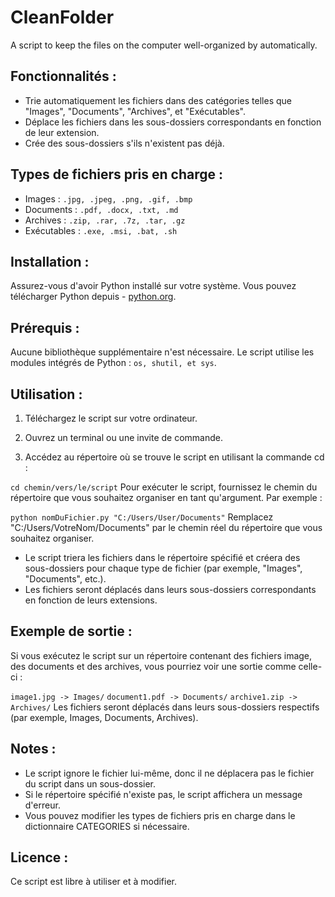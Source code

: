 # CleanFolder
A script to keep the files on the computer well-organized by automatically.

## Fonctionnalités :
- Trie automatiquement les fichiers dans des catégories telles que "Images", "Documents", "Archives", et "Exécutables".
- Déplace les fichiers dans les sous-dossiers correspondants en fonction de leur extension.
- Crée des sous-dossiers s'ils n'existent pas déjà.

## Types de fichiers pris en charge :
- Images : ```.jpg, .jpeg, .png, .gif, .bmp```
- Documents : ```.pdf, .docx, .txt, .md```
- Archives : ```.zip, .rar, .7z, .tar, .gz```
- Exécutables : ```.exe, .msi, .bat, .sh```

## Installation :
Assurez-vous d'avoir Python installé sur votre système. Vous pouvez télécharger Python depuis  - [python.org](https://www.python.org/downloads/).

## Prérequis :
Aucune bibliothèque supplémentaire n'est nécessaire. Le script utilise les modules intégrés de Python : ```os, shutil, et sys```.

## Utilisation :
1. Téléchargez le script sur votre ordinateur.

2. Ouvrez un terminal ou une invite de commande.

3. Accédez au répertoire où se trouve le script en utilisant la commande cd :

```cd chemin/vers/le/script```
Pour exécuter le script, fournissez le chemin du répertoire que vous souhaitez organiser en tant qu'argument. Par exemple :

```python nomDuFichier.py "C:/Users/User/Documents"```
Remplacez "C:/Users/VotreNom/Documents" par le chemin réel du répertoire que vous souhaitez organiser.

- Le script triera les fichiers dans le répertoire spécifié et créera des sous-dossiers pour chaque type de fichier (par exemple, "Images", "Documents", etc.).
- Les fichiers seront déplacés dans leurs sous-dossiers correspondants en fonction de leurs extensions.

## Exemple de sortie :
Si vous exécutez le script sur un répertoire contenant des fichiers image, des documents et des archives, vous pourriez voir une sortie comme celle-ci :

```image1.jpg -> Images/```
```document1.pdf -> Documents/```
```archive1.zip -> Archives/```
Les fichiers seront déplacés dans leurs sous-dossiers respectifs (par exemple, Images, Documents, Archives).

## Notes :
- Le script ignore le fichier lui-même, donc il ne déplacera pas le fichier du script dans un sous-dossier.
- Si le répertoire spécifié n'existe pas, le script affichera un message d'erreur.
- Vous pouvez modifier les types de fichiers pris en charge dans le dictionnaire CATEGORIES si nécessaire.

## Licence :
Ce script est libre à utiliser et à modifier.
